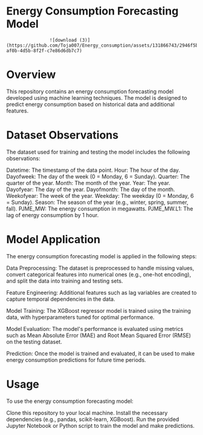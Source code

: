 #                                                                  Energy Consumption Forecasting Model
                    ![download (3)](https://github.com/Toja007/Energy_consumption/assets/131866743/2946f5b5-af0b-4d5b-8f2f-c7e86d6db7c7)

# Overview
This repository contains an energy consumption forecasting model developed using machine learning techniques. The model is designed to predict energy consumption based on historical data and additional features.

# Dataset Observations
The dataset used for training and testing the model includes the following observations:

Datetime: The timestamp of the data point.
Hour: The hour of the day.
Dayofweek: The day of the week (0 = Monday, 6 = Sunday).
Quarter: The quarter of the year.
Month: The month of the year.
Year: The year.
Dayofyear: The day of the year.
Dayofmonth: The day of the month.
Weekofyear: The week of the year.
Weekday: The weekday (0 = Monday, 6 = Sunday).
Season: The season of the year (e.g., winter, spring, summer, fall).
PJME_MW: The energy consumption in megawatts.
PJME_MW.L1: The lag of energy consumption by 1 hour.

# Model Application
The energy consumption forecasting model is applied in the following steps:

Data Preprocessing: The dataset is preprocessed to handle missing values, convert categorical features into numerical ones (e.g., one-hot encoding), and split the data into training and testing sets.

Feature Engineering: Additional features such as lag variables are created to capture temporal dependencies in the data.

Model Training: The XGBoost regressor model is trained using the training data, with hyperparameters tuned for optimal performance.

Model Evaluation: The model's performance is evaluated using metrics such as Mean Absolute Error (MAE) and Root Mean Squared Error (RMSE) on the testing dataset.

Prediction: Once the model is trained and evaluated, it can be used to make energy consumption predictions for future time periods.

# Usage
To use the energy consumption forecasting model:

Clone this repository to your local machine.
Install the necessary dependencies (e.g., pandas, scikit-learn, XGBoost).
Run the provided Jupyter Notebook or Python script to train the model and make predictions.

